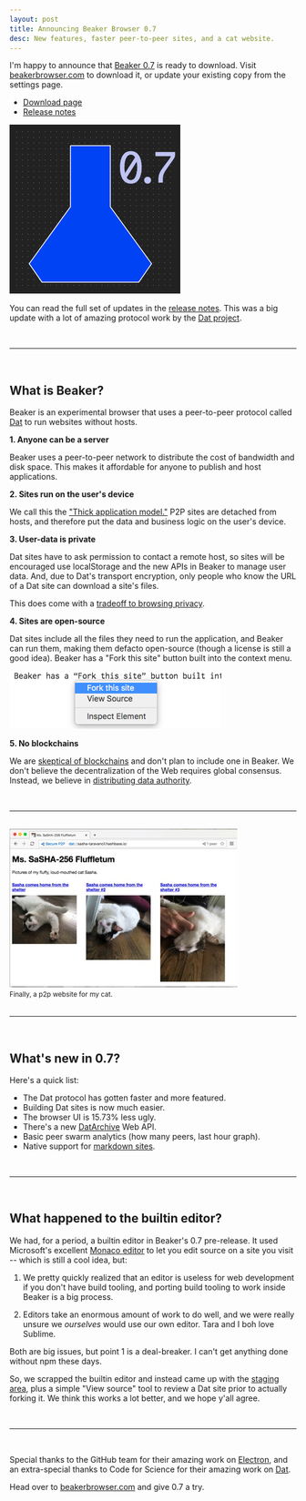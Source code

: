 ```yaml
---
layout: post
title: Announcing Beaker Browser 0.7
desc: New features, faster peer-to-peer sites, and a cat website.
---
```


I'm happy to announce that [Beaker 0.7](https://github.com/beakerbrowser/beaker/releases/tag/0.7.0) is ready to download. Visit [beakerbrowser.com](https://beakerbrowser.com) to download it, or update your existing copy from the settings page.

 - [Download page](https://beakerbrowser.com/docs/install/)
 - [Release notes](https://github.com/beakerbrowser/beaker/releases/tag/0.7.0)

<a href="https://beakerbrowser.com">
  <img src="/assets/img/beaker-0.7.gif" class="rounded-5px">
</a>

<br>

You can read the full set of updates in the [release notes](https://github.com/beakerbrowser/beaker/releases/tag/0.7.0). This was a big update with a lot of amazing protocol work by the [Dat project](https://datproject.org).

<br>

---

<br>

## What is Beaker?

Beaker is an experimental browser that uses a peer-to-peer protocol called [Dat](https://github.com/datproject/docs/blob/master/papers/dat-paper.md) to run websites without hosts.

**1. Anyone can be a server**

Beaker uses a peer-to-peer network to distribute the cost of bandwidth and disk space. This makes it affordable for anyone to publish and host applications.

**2. Sites run on the user's device**

We call this the ["Thick application model."](https://beakerbrowser.com/docs/inside-beaker/thick-applications.html) P2P sites are detached from hosts, and therefore put the data and business logic on the user's device.

**3. User-data is private**

Dat sites have to ask permission to contact a remote host, so sites will be encouraged use localStorage and the new APIs in Beaker to manage user data. And, due to Dat's transport encryption, only people who know the URL of a Dat site can download a site's files.

This does come with a [tradeoff to browsing privacy](https://beakerbrowser.com/docs/inside-beaker/privacy-and-security.html).

**4. Sites are open-source**

Dat sites include all the files they need to run the application, and Beaker can run them, making them defacto open-source (though a license is still a good idea). Beaker has a "Fork this site" button built into the context menu.

<img class="centered bordered" src="/assets/img/fork-context-menu.png">

**5. No blockchains**

We are [skeptical of blockchains](https://beakerbrowser.com/docs/inside-beaker/other-technologies.html#why-not-a-blockchain) and don't plan to include one in Beaker. We don't believe the decentralization of the Web requires global consensus. Instead, we believe in [distributing data authority](/blog/achieving-scale).

<br>

---

<br>

<div class="center muted">
  <img src="/assets/img/p2pcatsite.jpg" class="bordered"><br>
  <small>Finally, a p2p website for my cat.</small>
</div>

<br>

---

<br>

## What's new in 0.7?

Here's a quick list:

 - The Dat protocol has gotten faster and more featured.
 - Building Dat sites is now much easier.
 - The browser UI is 15.73% less ugly.
 - There's a new [DatArchive](https://beakerbrowser.com/docs/apis/dat.html) Web API.
 - Basic peer swarm analytics (how many peers, last hour graph).
 - Native support for [markdown sites](https://beakerbrowser.com/docs/tutorials/create-a-markdown-site.html).

<br>

---

<br>

## What happened to the builtin editor?

We had, for a period, a builtin editor in Beaker's 0.7 pre-release. It used Microsoft's excellent [Monaco editor](https://github.com/Microsoft/monaco-editor) to let you edit source on a site you visit -- which is still a cool idea, but:

 1. We pretty quickly realized that an editor is useless for web development if you don't have build tooling, and porting build tooling to work inside Beaker is a big process.

 2. Editors take an enormous amount of work to do well, and we were really unsure we *ourselves* would use our own editor. Tara and I boh love Sublime.

Both are big issues, but point 1 is a deal-breaker. I can't get anything done without npm these days.

So, we scrapped the builtin editor and instead came up with the [staging area](https://beakerbrowser.com/docs/using-beaker/staging-area.html), plus a simple "View source" tool to review a Dat site prior to actually forking it. We think this works a lot better, and we hope y'all agree.

<br>

---

<br>

Special thanks to the GitHub team for their amazing work on [Electron](https://electron.atom.io/), and an extra-special thanks to Code for Science for their amazing work on [Dat](https://datproject.org).

Head over to [beakerbrowser.com](https://beakerbrowser.com) and give 0.7 a try.